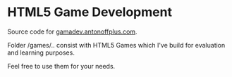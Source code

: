 HTML5 Game Development
=======

Source code for <a href="http://gamedev.antonoffplus.com/">gamadev.antonoffplus.com</a>. 

Folder /games/.. consist with HTML5 Games which I've build for evaluation and learning purposes. 

Feel free to use them for your needs.
